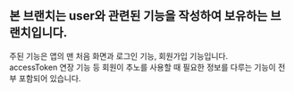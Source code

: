 ## 본 브랜치는 **user와 관련된 기능을 작성**하여 보유하는 브랜치입니다.


주된 기능은 앱의 맨 처음 화면과 로그인 기능, 회원가입 기능입니다.<br>
accessToken 연장 기능 등 회원이 추노를 사용할 때 필요한 정보를 다루는 기능이 전부 포함되어 있습니다.